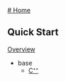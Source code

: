 [# Home](https://github.com/SGpp/SGpp/wiki)

## Quick Start
[Overview](https://github.com/SGpp/SGpp/wiki/Introductory-Examples)
* base
    * [C⁺⁺](https://github.com/SGpp/SGpp/wiki/Base-introductory-example-(C%E2%81%BA%E2%81%BA))